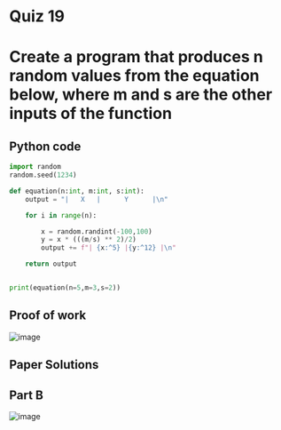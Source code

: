 # Quiz 19 
# Create a program that produces n random values from the equation below, where m and s are the other inputs of the function 

## Python code 
```.py
import random
random.seed(1234)

def equation(n:int, m:int, s:int):
    output = "|   X   |      Y      |\n"

    for i in range(n):

        x = random.randint(-100,100)
        y = x * (((m/s) ** 2)/2)
        output += f"| {x:^5} |{y:^12} |\n"

    return output


print(equation(n=5,m=3,s=2))
```

## Proof of work
![image](https://github.com/user-attachments/assets/7707833c-0bd2-4e29-b6fc-0f5995b5c13f)

## Paper Solutions 
## Part B 
![image](https://github.com/user-attachments/assets/847ed227-f70c-45f1-a129-5bb5fcf2316b)

